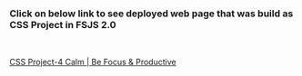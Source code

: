 ### Click on below link to see deployed web page that was build as CSS Project in FSJS 2.0
<br/>

 [CSS Project-4 Calm | Be Focus & Productive](https://savinder-calm-music.netlify.app/)
